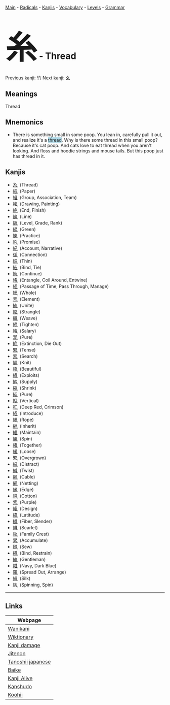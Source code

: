 <style> bigfont {font-size: 100px}</style>
[Main](../README.md) -
[Radicals](../radicals.md) -
[Kanjis](../kanjis.md) -
[Vocabulary](../vocabulary.md) -
[Levels](../levels.md) -
[Grammar](../grammar.md)
# <bigfont> 糸</bigfont> - Thread 

Previous kanji: [竹](竹.md) Next kanji: [幺](幺.md) 

## Meanings
 Thread
## Mnemonics
 * There is something small in some poop. You lean in, carefully pull it out, and realize it's a <span style="background-color:#ADD8E6"> thread</span>. Why is there some thread in this small poop? Because it's cat poop. And cats love to eat thread when you aren't looking. And floss and hoodie strings and mouse tails. But this poop just has thread in it.


## Kanjis
 * [糸](../kanjis/糸.md), (Thread)
* [紙](../kanjis/紙.md), (Paper)
* [組](../kanjis/組.md), (Group, Association, Team)
* [絵](../kanjis/絵.md), (Drawing, Painting)
* [終](../kanjis/終.md), (End, Finish)
* [線](../kanjis/線.md), (Line)
* [級](../kanjis/級.md), (Level, Grade, Rank)
* [緑](../kanjis/緑.md), (Green)
* [練](../kanjis/練.md), (Practice)
* [約](../kanjis/約.md), (Promise)
* [紀](../kanjis/紀.md), (Account, Narrative)
* [係](../kanjis/係.md), (Connection)
* [細](../kanjis/細.md), (Thin)
* [結](../kanjis/結.md), (Bind, Tie)
* [続](../kanjis/続.md), (Continue)
* [絡](../kanjis/絡.md), (Entangle, Coil Around, Entwine)
* [経](../kanjis/経.md), (Passage of Time, Pass Through, Manage)
* [総](../kanjis/総.md), (Whole)
* [素](../kanjis/素.md), (Element)
* [統](../kanjis/統.md), (Unite)
* [絞](../kanjis/絞.md), (Strangle)
* [織](../kanjis/織.md), (Weave)
* [締](../kanjis/締.md), (Tighten)
* [給](../kanjis/給.md), (Salary)
* [潔](../kanjis/潔.md), (Pure)
* [絶](../kanjis/絶.md), (Extinction, Die Out)
* [緊](../kanjis/緊.md), (Tense)
* [索](../kanjis/索.md), (Search)
* [編](../kanjis/編.md), (Knit)
* [綺](../kanjis/綺.md), (Beautiful)
* [績](../kanjis/績.md), (Exploits)
* [納](../kanjis/納.md), (Supply)
* [縮](../kanjis/縮.md), (Shrink)
* [純](../kanjis/純.md), (Pure)
* [縦](../kanjis/縦.md), (Vertical)
* [紅](../kanjis/紅.md), (Deep Red, Crimson)
* [紹](../kanjis/紹.md), (Introduce)
* [縄](../kanjis/縄.md), (Rope)
* [継](../kanjis/継.md), (Inherit)
* [維](../kanjis/維.md), (Maintain)
* [繰](../kanjis/繰.md), (Spin)
* [緒](../kanjis/緒.md), (Together)
* [緩](../kanjis/緩.md), (Loose)
* [繁](../kanjis/繁.md), (Overgrown)
* [紛](../kanjis/紛.md), (Distract)
* [糾](../kanjis/糾.md), (Twist)
* [綱](../kanjis/綱.md), (Cable)
* [網](../kanjis/網.md), (Netting)
* [縁](../kanjis/縁.md), (Edge)
* [綿](../kanjis/綿.md), (Cotton)
* [紫](../kanjis/紫.md), (Purple)
* [綾](../kanjis/綾.md), (Design)
* [緯](../kanjis/緯.md), (Latitude)
* [繊](../kanjis/繊.md), (Fiber, Slender)
* [緋](../kanjis/緋.md), (Scarlet)
* [紋](../kanjis/紋.md), (Family Crest)
* [累](../kanjis/累.md), (Accumulate)
* [縫](../kanjis/縫.md), (Sew)
* [縛](../kanjis/縛.md), (Bind, Restrain)
* [紳](../kanjis/紳.md), (Gentleman)
* [紺](../kanjis/紺.md), (Navy, Dark Blue)
* [羅](../kanjis/羅.md), (Spread Out, Arrange)
* [絹](../kanjis/絹.md), (Silk)
* [紡](../kanjis/紡.md), (Spinning, Spin)



---

## Links 

| Webpage |
| --- |
| [Wanikani          ](https://www.wanikani.com/kanji/糸) |
| [Wiktionary        ](https://en.wiktionary.org/wiki/糸) |
| [Kanji damage      ](http://www.kanjidamage.com/kanji/search?utf8=✓&q=糸) |
| [Jitenon           ](https://jitenon.com/kanji/糸) |
| [Tanoshii japanese ](https://www.tanoshiijapanese.com/dictionary/kanji.cfm?k=糸) |
| [Baike             ](https://baike.baidu.com/item/糸) |
| [Kanji Alive       ](https://app.kanjialive.com/糸) |
| [Kanshudo          ](https://www.kanshudo.com/searchmn?q=糸) |
| [Koohii            ](https://kanji.koohii.com/study/kanji/糸) |
